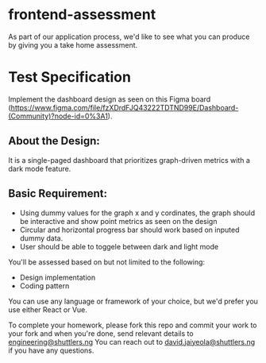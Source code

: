 # frontend-assessment
As part of our application process, we'd like to see what you can produce by giving you a take home assessment.

# Test Specification
Implement the dashboard design as seen on this Figma board (https://www.figma.com/file/fzXDrdFJQ43222TDTND99E/Dashboard-(Community)?node-id=0%3A1).

## About the Design:
It is a single-paged dashboard that prioritizes graph-driven metrics with a dark mode feature.

## Basic Requirement:
- Using dummy values for the graph x and y cordinates, the graph should be interactive and show point metrics as seen on the design
- Circular and horizontal progress bar should work based on inputed dummy data.
- User should be able to toggele between dark and light mode

You'll be assessed based on but not limited to the following:
- Design implementation
- Coding pattern

You can use any language or framework of your choice, but we'd prefer you use either React or Vue.

To complete your homework, please fork this repo and commit your work to your fork and when you're done, send relevant details to engineering@shuttlers.ng
You can reach out to david.jaiyeola@shuttlers.ng if you have any questions.

